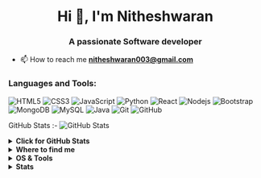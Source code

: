 
<h1 align="center">Hi 👋, I'm Nitheshwaran</h1>
<h3 align="center">A passionate Software developer</h3>

<!-- - 👨‍💻 All of my projects are available at [http://nitheshwaran.000webhostapp.com/](http://nitheshwaran.000webhostapp.com/) -->

- 📫 How to reach me **nitheshwaran003@gmail.com** 
<!-- <h3 align="left">Connect with me:</h3> -->
<p align="left">
</p>

<h3 align="left">Languages and Tools:</h3>

![HTML5](https://img.shields.io/badge/-HTML5-E34F26?style=flat-square&logo=html5&logoColor=white)
![CSS3](https://img.shields.io/badge/-CSS3-1572B6?style=flat-square&logo=css3)
![JavaScript](https://img.shields.io/badge/-JavaScript-black?style=flat-square&logo=javascript)
![Python](https://img.shields.io/badge/-Python-black?style=flat-square&logo=Python)
![React](https://img.shields.io/badge/-React-black?style=flat-square&logo=react)
![Nodejs](https://img.shields.io/badge/-Nodejs-black?style=flat-square&logo=Node.js)
![Bootstrap](https://img.shields.io/badge/-Bootstrap-563D7C?style=flat-square&logo=bootstrap)
![MongoDB](https://img.shields.io/badge/-MongoDB-black?style=flat-square&logo=mongodb)
![MySQL](https://img.shields.io/badge/-MySQL-black?style=flat-square&logo=mysql)
![Java](https://img.shields.io/badge/-java-E34A86?style=flat-square&logo=java)
![Git](https://img.shields.io/badge/-Git-black?style=flat-square&logo=git)
![GitHub](https://img.shields.io/badge/-GitHub-181717?style=flat-square&logo=github)

GitHub Stats :-
![GitHub Stats](https://github-readme-stats.vercel.app/api?username=Nithesh005)  <!-- &theme=radical-->

<details>
    <summary><b>Click for GitHub Stats</b></summary>
<p align="center">
<!--     <img alt = "GitHub Stats" src="https://github-readme-stats.vercel.app/api?username=alwinw&show_icons=true&hide=issues&icon_color=000000&hide_border=true&title_color=5391FE&text_color=555">
    <br>
    <img alt = "Top Language" src="https://github-readme-stats.vercel.app/api/top-langs/?username=alwinw&hide=html,&hide_border=true&title_color=5391FE&text_color=555" -->
</p>
</details>

<details>
  <summary><b>Where to find me</b></summary>
<!-- 
[![Github](https://img.shields.io/badge/-Github-181717?style=for-the-badge&logo=Github&logoColor=white)](https://github.com/Char-Al)
[![LinkedIn](https://img.shields.io/badge/-LinkedIn-0077B5?style=for-the-badge&logo=LinkedIn&logoColor=white)](https://www.linkedin.com/in/charles-van-goethem/)
[![ResearchGate](https://img.shields.io/badge/-ResearchGate-00CCBB?style=for-the-badge&logo=ResearchGate&logoColor=white)](https://www.researchgate.net/profile/Charles_Van_Goethem)
[![Twitter](https://img.shields.io/badge/-Twitter-1DA1F2?style=for-the-badge&logo=Twitter&logoColor=white)](https://twitter.com/Char_Al_)

[![Twitter](https://github-readme-twitter.gazf.vercel.app/api?id=char_al_&layout=wide)](https://twitter.com/Char_Al_)
[![TwitterMobidic](https://github-readme-twitter.gazf.vercel.app/api?id=MoBiDiC_BioInfo&layout=wide)](https://twitter.com/MoBiDiC_BioInfo)
 -->
</details>


<details>
  <summary><b>Skills</b></summary>
<!-- 
[![python](https://img.shields.io/badge/python-★★★-lightgrey?labelColor=3776AB&logo=Python&style=for-the-badge&logoColor=white)](https://www.python.org/)
[![perl](https://img.shields.io/badge/perl-★★☆-lightgrey?labelColor=39457E&logo=Perl&style=for-the-badge&logoColor=white)](https://www.perl.org/)
[![R](https://img.shields.io/badge/R-★★☆-lightgrey?labelColor=276DC3&logo=R&style=for-the-badge&logoColor=white)](https://www.r-project.org/) -->

</details>


<details>
  <summary><b>OS & Tools</b></summary>

![Linux](https://img.shields.io/badge/-Linux-FCC624?logo=Linux&style=for-the-badge&logoColor=black)
![Mac_OS](https://img.shields.io/badge/-Mac_OS-999999?logo=Apple&style=for-the-badge&logoColor=white)
<!-- 
![atom](https://img.shields.io/badge/-atom-66595C?logo=Atom&style=for-the-badge&logoColor=white)
![vim](https://img.shields.io/badge/-vim-019733?logo=Vim&style=for-the-badge&logoColor=white)
![Rstudio](https://img.shields.io/badge/-Rstudio-75AADB?logo=RStudio&style=for-the-badge&logoColor=white)

![Git](https://img.shields.io/badge/-Git-F05032?logo=Git&style=for-the-badge&logoColor=white)
![Github](https://img.shields.io/badge/-Github-181717?logo=Github&style=for-the-badge&logoColor=white)
![Overleaf](https://img.shields.io/badge/-Overleaf-47A141?logo=Overleaf&style=for-the-badge&logoColor=white)
![Vercel](https://img.shields.io/badge/-vercel-000000?logo=Vercel&style=for-the-badge&logoColor=white)

![Django](https://img.shields.io/badge/-Django-092E20?logo=Django&style=for-the-badge&logoColor=white)
![flask](https://img.shields.io/badge/-flask-000000?logo=Flask&style=for-the-badge&logoColor=white)
![Pelican](https://img.shields.io/badge/-Pelican-14A0C4?logo=Pelican&style=for-the-badge&logoColor=white)
![jinja](https://img.shields.io/badge/-jinja-B41717?logo=Jinja&style=for-the-badge&logoColor=white)
 -->
</details>


<details>
  <summary><b>Stats</b></summary>

![stats](https://github-readme-stats.vercel.app/api?username=char-al&title_color=3498db&text_color=2ecc71&icon_color=3498db&bg_color=00000000&hide_border=true&show_icons=true&include_all_commits=true&count_private=true&disable_animations=true)
![trophy](https://github-profile-trophy.vercel.app/?username=char-Al&no-bg=true&no-frame=true&column=4&theme=algolia)

<!-- ![graph](https://activity-graph.herokuapp.com/graph?username=char-al&bg_color=0000000&color=2980b9&line=2980b9&point=27ae60&area_color=2980b9&area=true&hide_border=true) -->
</details>

<!-- Image by <a href="https://pixabay.com/users/gagnonm1993-4710127/?utm_source=link-attribution&amp;utm_medium=referral&amp;utm_campaign=image&amp;utm_content=2358911">gagnonm1993</a> from <a href="https://pixabay.com/?utm_source=link-attribution&amp;utm_medium=referral&amp;utm_campaign=image&amp;utm_content=2358911">Pixabay</a> -->

